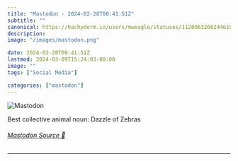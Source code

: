 ```yaml
---
title: "Mastodon - 2024-02-28T00:41:51Z"
subtitle: ""
canonical: https://hachyderm.io/users/mweagle/statuses/112006326624461966
description:
image: "/images/mastodon.png"

date: 2024-02-28T00:41:51Z
lastmod: 2024-03-09T15:24:03-08:00
image: ""
tags: ["Social Media"]

categories: ["mastodon"]
---
```

![Mastodon](/images/mastodon.png)

<p>Best collective animal noun: Dazzle of Zebras</p>


###### [Mastodon Source 🐘](https://hachyderm.io/@mweagle/112006326624461966)

___
